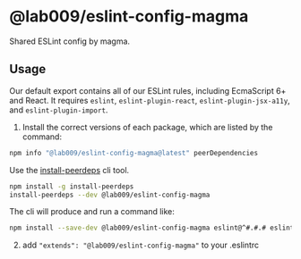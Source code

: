 # @lab009/eslint-config-magma

Shared ESLint config by magma.

## Usage

Our default export contains all of our ESLint rules, including EcmaScript 6+
and React. It requires `eslint`, `eslint-plugin-react`, `eslint-plugin-jsx-a11y`, and `eslint-plugin-import`.

1. Install the correct versions of each package, which are listed by the command:

  ```sh
  npm info "@lab009/eslint-config-magma@latest" peerDependencies
  ```

  Use the [install-peerdeps](https://github.com/nathanhleung/install-peerdeps) cli tool.

  ```sh
  npm install -g install-peerdeps
  install-peerdeps --dev @lab009/eslint-config-magma
  ```

  The cli will produce and run a command like:

  ```sh
  npm install --save-dev @lab009/eslint-config-magma eslint@^#.#.# eslint-plugin-jsx-a11y@^#.#.# eslint-plugin-import@^#.#.# eslint-plugin-react@^#.#.#
  ```

2. add `"extends": "@lab009/eslint-config-magma"` to your .eslintrc
